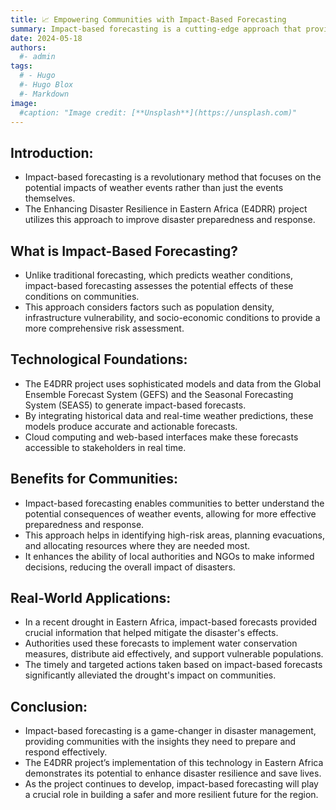 ```yaml
---
title: 📈 Empowering Communities with Impact-Based Forecasting
summary: Impact-based forecasting is a cutting-edge approach that provides communities with actionable insights for disaster preparedness. The E4DRR project in Eastern Africa leverages this technology to enhance the accuracy and timeliness of disaster response, ultimately benefiting over 200 million people by 2026.
date: 2024-05-18
authors:
  #- admin
tags:
  # - Hugo
  #- Hugo Blox
  #- Markdown
image:
  #caption: "Image credit: [**Unsplash**](https://unsplash.com)"
---
```


## Introduction:

- Impact-based forecasting is a revolutionary method that focuses on the potential impacts of weather events rather than just the events themselves.
- The Enhancing Disaster Resilience in Eastern Africa (E4DRR) project utilizes this approach to improve disaster preparedness and response.

## What is Impact-Based Forecasting?

- Unlike traditional forecasting, which predicts weather conditions, impact-based forecasting assesses the potential effects of these conditions on communities.
- This approach considers factors such as population density, infrastructure vulnerability, and socio-economic conditions to provide a more comprehensive risk assessment.

## Technological Foundations:

- The E4DRR project uses sophisticated models and data from the Global Ensemble Forecast System (GEFS) and the Seasonal Forecasting System (SEAS5) to generate impact-based forecasts.
- By integrating historical data and real-time weather predictions, these models produce accurate and actionable forecasts.
- Cloud computing and web-based interfaces make these forecasts accessible to stakeholders in real time.

## Benefits for Communities:

- Impact-based forecasting enables communities to better understand the potential consequences of weather events, allowing for more effective preparedness and response.
- This approach helps in identifying high-risk areas, planning evacuations, and allocating resources where they are needed most.
- It enhances the ability of local authorities and NGOs to make informed decisions, reducing the overall impact of disasters.

## Real-World Applications:

- In a recent drought in Eastern Africa, impact-based forecasts provided crucial information that helped mitigate the disaster's effects.
- Authorities used these forecasts to implement water conservation measures, distribute aid effectively, and support vulnerable populations.
- The timely and targeted actions taken based on impact-based forecasts significantly alleviated the drought's impact on communities.

## Conclusion:

- Impact-based forecasting is a game-changer in disaster management, providing communities with the insights they need to prepare and respond effectively.
- The E4DRR project’s implementation of this technology in Eastern Africa demonstrates its potential to enhance disaster resilience and save lives.
- As the project continues to develop, impact-based forecasting will play a crucial role in building a safer and more resilient future for the region.
